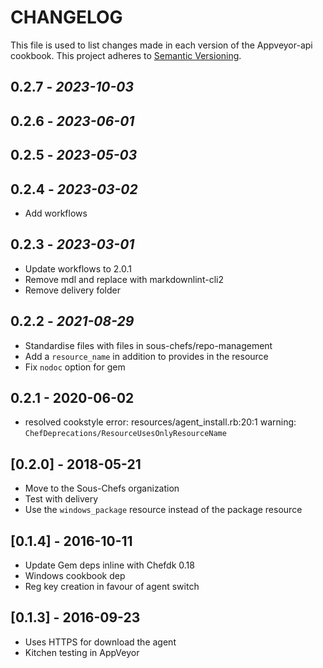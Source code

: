 # CHANGELOG

This file is used to list changes made in each version of the Appveyor-api cookbook.
This project adheres to [Semantic Versioning](https://semver.org/spec/v2.0.0.html).

## 0.2.7 - *2023-10-03*

## 0.2.6 - *2023-06-01*

## 0.2.5 - *2023-05-03*

## 0.2.4 - *2023-03-02*

- Add workflows

## 0.2.3 - *2023-03-01*

- Update workflows to 2.0.1
- Remove mdl and replace with markdownlint-cli2
- Remove delivery folder

## 0.2.2 - *2021-08-29*

- Standardise files with files in sous-chefs/repo-management
- Add a `resource_name` in addition to provides in the resource
- Fix `nodoc` option for gem

## 0.2.1 - 2020-06-02

- resolved cookstyle error: resources/agent_install.rb:20:1 warning: `ChefDeprecations/ResourceUsesOnlyResourceName`

## [0.2.0] - 2018-05-21

- Move to the Sous-Chefs organization
- Test with delivery
- Use the `windows_package` resource instead of the package resource

## [0.1.4] - 2016-10-11

- Update Gem deps inline with Chefdk 0.18
- Windows cookbook dep
- Reg key creation in favour of agent switch

## [0.1.3] - 2016-09-23

- Uses HTTPS for download the agent
- Kitchen testing in AppVeyor
